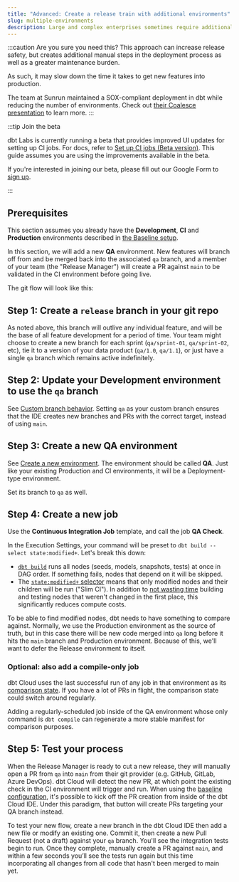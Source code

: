 ```yaml
---
title: "Advanced: Create a release train with additional environments"
slug: multiple-environments
description: Large and complex enterprises sometimes require additional layers of validation before deployment. Learn how to add these checks with dbt Cloud.
---
```


:::caution Are you sure you need this?
This approach can increase release safety, but creates additional manual steps in the deployment process as well as a greater maintenance burden.

As such, it may slow down the time it takes to get new features into production.

The team at Sunrun maintained a SOX-compliant deployment in dbt while reducing the number of environments. Check out [their Coalesce presentation](https://www.youtube.com/watch?v=vmBAO2XN-fM) to learn more.
:::

:::tip Join the beta

dbt Labs is currently running a beta that provides improved UI updates for setting up CI jobs. For docs, refer to [Set up CI jobs (Beta version)](/docs/deploy/ci-jobs?version=beta#set-up-ci-jobs). This guide assumes you are using the improvements available in the beta.

If you're interested in joining our beta, please fill out our Google Form to [sign up](https://forms.gle/VxwBD1xjzouE84EQ6).

:::

## Prerequisites

This section assumes you already have the **Development**, **CI** and **Production** environments described in [the Baseline setup](/guides/orchestration/set-up-ci/in-15-minutes).

In this section, we will add a new **QA** environment. New features will branch off from and be merged back into the associated `qa` branch, and a member of your team (the "Release Manager") will create a PR against `main` to be validated in the CI environment before going live.

The git flow will look like this:
<Lightbox src="/img/guides/best-practices/environment-setup/many-branch-git.png" title="git flow diagram with an intermediary branch" />

## Step 1: Create a `release` branch in your git repo

As noted above, this branch will outlive any individual feature, and will be the base of all feature development for a period of time. Your team might choose to create a new branch for each sprint (`qa/sprint-01`, `qa/sprint-02`, etc), tie it to a version of your data product (`qa/1.0`, `qa/1.1`), or just have a single `qa` branch which remains active indefinitely.

## Step 2: Update your Development environment to use the `qa` branch

See [Custom branch behavior](/docs/dbt-cloud-environments#custom-branch-behavior). Setting `qa` as your custom branch ensures that the IDE creates new branches and PRs with the correct target, instead of using `main`.

<Lightbox src="/img/docs/dbt-cloud/cloud-configuring-dbt-cloud/dev-environment-custom-branch.png" title="A demonstration of configuring a custom branch for an environment" />

## Step 3: Create a new QA environment

See [Create a new environment](/docs/dbt-cloud-environments#create-a-deployment-environment). The environment should be called **QA**. Just like your existing Production and CI environments, it will be a Deployment-type environment.

Set its branch to `qa` as well.

## Step 4: Create a new job

Use the **Continuous Integration Job** template, and call the job **QA Check**.

In the Execution Settings, your command will be preset to `dbt build --select state:modified+`. Let's break this down:

- [`dbt build`](/reference/commands/build) runs all nodes (seeds, models, snapshots, tests) at once in DAG order. If something fails, nodes that depend on it will be skipped.
- The [`state:modified+` selector](/reference/node-selection/methods#the-state-method) means that only modified nodes and their children will be run ("Slim CI"). In addition to [not wasting time](https://discourse.getdbt.com/t/how-we-sped-up-our-ci-runs-by-10x-using-slim-ci/2603) building and testing nodes that weren't changed in the first place, this significantly reduces compute costs.

To be able to find modified nodes, dbt needs to have something to compare against. Normally, we use the Production environment as the source of truth, but in this case there will be new code merged into `qa` long before it hits the `main` branch and Production environment. Because of this, we'll want to defer the Release environment to itself.

### Optional: also add a compile-only job

dbt Cloud uses the last successful run of any job in that environment as its [comparison state](/reference/node-selection/syntax#about-node-selection). If you have a lot of PRs in flight, the comparison state could switch around regularly.

Adding a regularly-scheduled job inside of the QA environment whose only command is `dbt compile` can regenerate a more stable manifest for comparison purposes.

## Step 5: Test your process

When the Release Manager is ready to cut a new release, they will manually open a PR from `qa` into `main` from their git provider (e.g. GitHub, GitLab, Azure DevOps). dbt Cloud will detect the new PR, at which point the existing check in the CI environment will trigger and run. When using the [baseline configuration](/guides/orchestration/set-up-ci/in-15-minutes), it's possible to kick off the PR creation from inside of the dbt Cloud IDE. Under this paradigm, that button will create PRs targeting your QA branch instead.

To test your new flow, create a new branch in the dbt Cloud IDE then add a new file or modify an existing one. Commit it, then create a new Pull Request (not a draft) against your `qa` branch. You'll see the integration tests begin to run. Once they complete, manually create a PR against `main`, and within a few seconds you’ll see the tests run again but this time incorporating all changes from all code that hasn't been merged to main yet.
